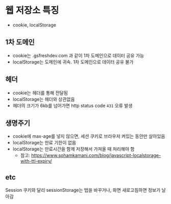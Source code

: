 # 웹 저장소 특징
- cookie, localStorage

## 1차 도메인
- cookie는 .gsfreshdev.com 과 같이 1차 도메인으로 데이터 공유 가능
- localStorage는 도메인에 귀속. 1차 도메인으로 데이터 공유 불가

## 헤더
- cookie는 헤더를 통해 전달됨
- localStorage는 헤더와 상관없음
- 헤더의 크기가 6kb를 넘어가면 http status code `431` 오류 발생

## 생명주기
- cookie에 max-age를 넣지 않으면, 세션 쿠키로 브라우저 켜있는 동안만 살아있음
- localStorage는 만료 기한이 없음
- localStorage는 만료시간을 함께 저장해서 가져올 때 처리해야 함
  - 참고: https://www.sohamkamani.com/blog/javascript-localstorage-with-ttl-expiry/

## etc
Session 쿠키와 달리 sessionStorage는 탭을 바꾸거나, 화면 새로고침하면 정보가 날아감
